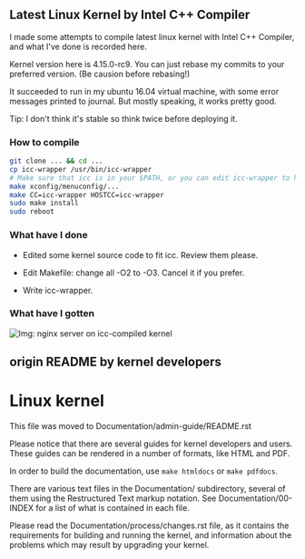 ## Latest Linux Kernel by Intel C++ Compiler

I made some attempts to compile latest linux kernel with Intel C++ Compiler, and what I've done is recorded here.

Kernel version here is 4.15.0-rc9. You can just rebase my commits to your preferred version. (Be causion before rebasing!)

It succeeded to run in my ubuntu 16.04 virtual machine, with some error messages printed to journal. But mostly speaking, it works pretty good.

Tip: I don't think it's stable so think twice before deploying it.

### How to compile

```sh
git clone ... && cd ...
cp icc-wrapper /usr/bin/icc-wrapper
# Make sure that icc is in your $PATH, or you can edit icc-wrapper to help it to find icc.
make xconfig/menuconfig/...
make CC=icc-wrapper HOSTCC=icc-wrapper
sudo make install
sudo reboot
```

### What have I done

- Edited some kernel source code to fit icc. Review them please.

- Edit Makefile: change all -O2 to -O3. Cancel it if you prefer.

- Write icc-wrapper.

### What have I gotten

![Img: nginx server on icc-compiled kernel](https://recolic.net/tmp/snap-0202-221446.png)



origin README by kernel developers
---------------------------------

Linux kernel
============

This file was moved to Documentation/admin-guide/README.rst

Please notice that there are several guides for kernel developers and users.
These guides can be rendered in a number of formats, like HTML and PDF.

In order to build the documentation, use ``make htmldocs`` or
``make pdfdocs``.

There are various text files in the Documentation/ subdirectory,
several of them using the Restructured Text markup notation.
See Documentation/00-INDEX for a list of what is contained in each file.

Please read the Documentation/process/changes.rst file, as it contains the
requirements for building and running the kernel, and information about
the problems which may result by upgrading your kernel.
